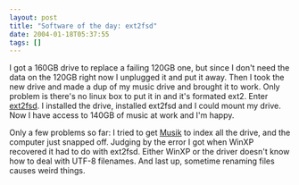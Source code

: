 ```yaml
---
layout: post
title: "Software of the day: ext2fsd"
date: 2004-01-18T05:37:55
tags: []
---
```


I got a 160GB drive to replace a failing 120GB one, but since I don't need the
data on the 120GB right now I unplugged it and put it away. Then I took the
new drive and made a dup of my music drive and brought it to work. Only
problem is there's no linux box to put it in and it's formated ext2. Enter
[ext2fsd][1]. I installed the drive, installed ext2fsd and I could mount my
drive. Now I have access to 140GB of music at work and I'm happy.

Only a few problems so far: I tried to get [Musik][2] to index all the drive,
and the computer just snapped off. Judging by the error I got when WinXP
recovered it had to do with ext2fsd. Either WinXP or the driver doesn't know
how to deal with UTF-8 filenames. And last up, sometime renaming files causes
weird things.

   [1]: http://ext2fsd.sourceforge.net/

   [2]: http://musik.berlios.de/



